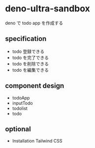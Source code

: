 # deno-ultra-sandbox
deno で todo app を作成する

## specification
- todo 登録できる
- todo を完了できる
- todo を削除できる
- todo を編集できる

## component design
- todoApp
- inputTodo
- todolist
- todo

## optional
- Installation Tailwind CSS
